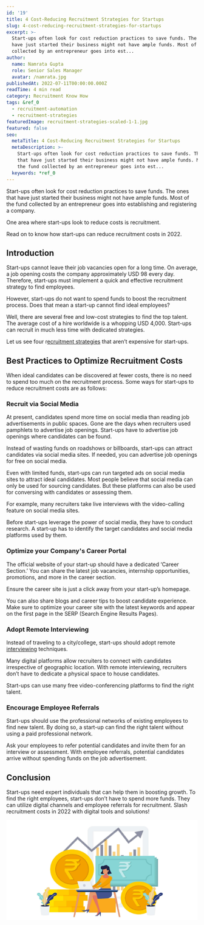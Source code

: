```yaml
---
id: '19'
title: 4 Cost-Reducing Recruitment Strategies for Startups
slug: 4-cost-reducing-recruitment-strategies-for-startups
excerpt: >-
  Start-ups often look for cost reduction practices to save funds. The ones that
  have just started their business might not have ample funds. Most of the fund
  collected by an entrepreneur goes into est...
author:
  name: Namrata Gupta
  role: Senior Sales Manager
  avatar: /namrata.jpg
publishedAt: 2022-07-11T00:00:00.000Z
readTime: 4 min read
category: Recruitment Know How
tags: &ref_0
  - recruitment-automation
  - recruitment-strategies
featuredImage: recruitment-strategies-scaled-1-1.jpg
featured: false
seo:
  metaTitle: 4 Cost-Reducing Recruitment Strategies for Startups
  metaDescription: >-
    Start-ups often look for cost reduction practices to save funds. The ones
    that have just started their business might not have ample funds. Most of
    the fund collected by an entrepreneur goes into est...
  keywords: *ref_0
---
```


Start-ups often look for cost reduction practices to save funds. The ones that have just started their business might not have ample funds. Most of the fund collected by an entrepreneur goes into establishing and registering a company.

One area where start-ups look to reduce costs is recruitment.

Read on to know how start-ups can reduce recruitment costs in 2022.

<!--more-->

## **Introduction** 

Start-ups cannot leave their job vacancies open for a long time. On average, a job opening costs the company approximately USD 98 every day. Therefore, start-ups must implement a quick and effective recruitment strategy to find employees.

However, start-ups do not want to spend funds to boost the recruitment process. Does that mean a start-up cannot find ideal employees?

Well, there are several free and low-cost strategies to find the top talent. The average cost of a hire worldwide is a whopping USD 4,000. Start-ups can recruit in much less time with dedicated strategies.

Let us see four r[ecruitment strategies](https://www.thetalentpool.ai/blogs/3-unknown-recruitment-strategies-for-niche-hiring/) that aren’t expensive for start-ups.

## **Best Practices to Optimize Recruitment Costs**

When ideal candidates can be discovered at fewer costs, there is no need to spend too much on the recruitment process. Some ways for start-ups to reduce recruitment costs are as follows:

### **Recruit via Social Media**

At present, candidates spend more time on social media than reading job advertisements in public spaces. Gone are the days when recruiters used pamphlets to advertise job openings. Start-ups have to advertise job openings where candidates can be found.

Instead of wasting funds on roadshows or billboards, start-ups can attract candidates via social media sites. If needed, you can advertise job openings for free on social media.

Even with limited funds, start-ups can run targeted ads on social media sites to attract ideal candidates. Most people believe that social media can only be used for sourcing candidates. But these platforms can also be used for conversing with candidates or assessing them.

For example, many recruiters take live interviews with the video-calling feature on social media sites.

Before start-ups leverage the power of social media, they have to conduct research. A start-up has to identify the target candidates and social media platforms used by them.

### **Optimize your Company's Career Portal** 

The official website of your start-up should have a dedicated ‘Career Section.’ You can share the latest job vacancies, internship opportunities, promotions, and more in the career section.

Ensure the career site is just a click away from your start-up’s homepage.

You can also share blogs and career tips to boost candidate experience. Make sure to optimize your career site with the latest keywords and appear on the first page in the SERP (Search Engine Results Pages).

### **Adopt Remote Interviewing** 

Instead of traveling to a city/college, start-ups should adopt remote [interviewing](https://www.thetalentpool.ai/recruitment-management-software-benefits/) techniques.

Many digital platforms allow recruiters to connect with candidates irrespective of geographic location. With remote interviewing, recruiters don’t have to dedicate a physical space to house candidates.

Start-ups can use many free video-conferencing platforms to find the right talent.

### **Encourage Employee Referrals**

Start-ups should use the professional networks of existing employees to find new talent. By doing so, a start-up can find the right talent without using a paid professional network.

Ask your employees to refer potential candidates and invite them for an interview or assessment. With employee referrals, potential candidates arrive without spending funds on the job advertisement.

## **Conclusion**

Start-ups need expert individuals that can help them in boosting growth. To find the right employees, start-ups don’t have to spend more funds. They can utilize digital channels and employee referrals for recruitment. Slash recruitment costs in 2022 with digital tools and solutions!

![recruitment-strategy ](images/recruitment-strategies-scaled-1-1.jpg)
